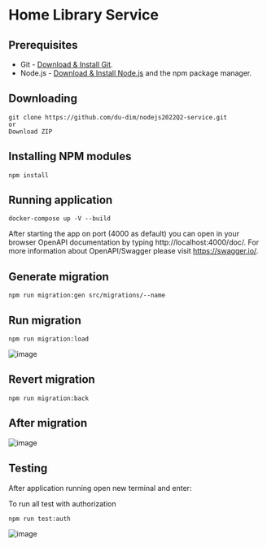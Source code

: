 # Home Library Service

## Prerequisites

- Git - [Download & Install Git](https://git-scm.com/downloads).
- Node.js - [Download & Install Node.js](https://nodejs.org/en/download/) and the npm package manager.

## Downloading

```
git clone https://github.com/du-dim/nodejs2022Q2-service.git
or
Download ZIP
```

## Installing NPM modules

```
npm install
```

## Running application

```
docker-compose up -V --build
```

After starting the app on port (4000 as default) you can open
in your browser OpenAPI documentation by typing http://localhost:4000/doc/.
For more information about OpenAPI/Swagger please visit https://swagger.io/.

## Generate migration

```
npm run migration:gen src/migrations/--name
```

## Run migration

```
npm run migration:load
```
![image](https://user-images.githubusercontent.com/86885956/182044845-c32a841a-d963-4906-b190-cfc1df634b2b.png)

## Revert migration

```
npm run migration:back
```

## After migration

![image](https://user-images.githubusercontent.com/86885956/183312103-f1fa78bf-70d7-4bf0-80d2-971d139d424c.png)


## Testing

After application running open new terminal and enter:

To run all test with authorization

```
npm run test:auth
```
![image](https://user-images.githubusercontent.com/86885956/183312286-1ab6a196-7945-4b2b-b676-edd05eb17c47.png)
